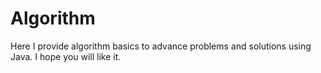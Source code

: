 # Algorithm
Here I provide algorithm basics to advance problems and solutions using Java.
I hope you will like it.
